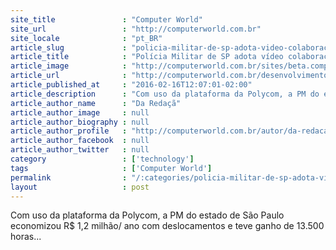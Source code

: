 ```yaml
---
site_title               : "Computer World"
site_url                 : "http://computerworld.com.br"
site_locale              : "pt_BR"
article_slug             : "policia-militar-de-sp-adota-video-colaboracao-para-atuacoes-em-campo"
article_title            : "Polícia Militar de SP adota vídeo colaboração para atuações em campo"
article_image            : "http://computerworld.com.br/sites/beta.computerworld.com.br/files/news_articles/policia_sirene.jpg"
article_url              : "http://computerworld.com.br/desenvolvimentoprogramacao"
article_published_at     : "2016-02-16T12:07:01-02:00"
article_description      : "Com uso da plataforma da Polycom, a PM do estado de São Paulo economizou R$ 1,2 milhão/ ano com deslocamentos e teve ganho de 13.500 horas..."
article_author_name      : "Da Redaçã"
article_author_image     : null
article_author_biography : null
article_author_profile   : "http://computerworld.com.br/autor/da-redacao"
article_author_facebook  : null
article_author_twitter   : null
category                 : ['technology']
tags                     : ['Computer World']
permalink                : "/:categories/policia-militar-de-sp-adota-video-colaboracao-para-atuacoes-em-campo/"
layout                   : post
---
```


Com uso da plataforma da Polycom, a PM do estado de São Paulo economizou R$ 1,2 milhão/ ano com deslocamentos e teve ganho de 13.500 horas...
